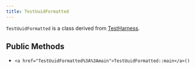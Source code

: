 ```yaml
---
title: TestUuidFormatted
---
```


`TestUuidFormatted` is a class derived from <a href="TestHarness">TestHarness</a>.

## Public Methods

* `<a href="TestUuidFormatted%3A%3Amain">TestUuidFormatted::main</a>()`

